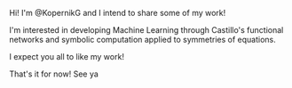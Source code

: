 Hi! I'm @KopernikG and I intend to share some of my work!

I'm interested in developing Machine Learning through Castillo's functional networks and symbolic computation applied to symmetries of equations.

I expect you all to like my work!

That's it for now!
See ya
